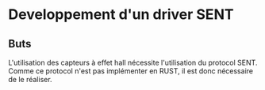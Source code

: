 # Developpement d'un driver SENT

## Buts
L'utilisation des capteurs à effet hall nécessite l'utilisation du protocol SENT. \
Comme ce protocol n'est pas implémenter en RUST, il est donc nécessaire de le réaliser.
